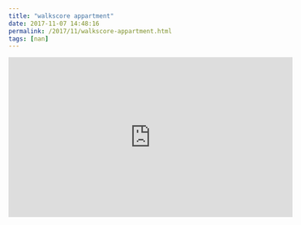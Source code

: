 ```yaml
---
title: "walkscore appartment"
date: 2017-11-07 14:48:16
permalink: /2017/11/walkscore-appartment.html
tags: [nan]
---
```


<iframe width="560" height="315" src="https://www.youtube.com/embed/d1AQR32w-rQ" frameborder="0" allowfullscreen></iframe>
